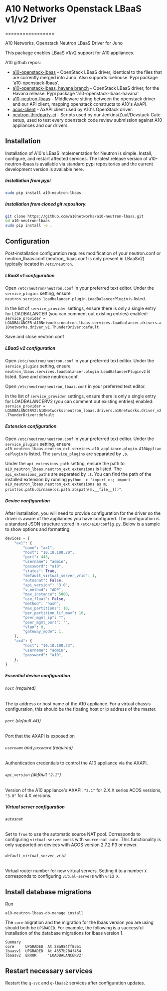# A10 Networks Openstack LBaaS v1/v2 Driver
=================

A10 Networks, Openstack Neutron LBaaS Driver for Juno

This package enables LBaaS v1/v2 support for A10 appliances.

A10 github repos:

- [a10-openstack-lbaas](https://github.com/a10networks/a10-openstack-lbaas) - OpenStack LBaaS driver, 
identical to the files that are currently merged into Juno.  Also supports Icehouse.  Pypi package 
'a10-openstack-lbaas'.
- [a10-openstack-lbaas, havana branch](https://github.com/a10networks/a10-openstack-lbaas/tree/havana) - OpenStack 
LBaaS driver, for the Havana release.  Pypi package 'a10-openstack-lbaas-havana'.
- [a10-neutron-lbaas](https://github.com/a10networks/a10-neutron-lbaas) - Middleware sitting between the 
openstack driver and our API client, mapping openstack constructs to A10's AxAPI.
- [acos-client](https://github.com/a10networks/acos-client) - AxAPI client used by A10's OpenStack driver.
- [neutron-thirdparty-ci](https://github.com/a10networks/neutron-thirdparty-ci) - Scripts used by 
our Jenkins/Zuul/Devstack-Gate setup, used to test every openstack code review submission against 
A10 appliances and our drivers.

## Installation

Installation of A10's LBaaS implementation for Neutron is simple.  Install, configure, and restart affected services.  The latest release version of a10-neutron-lbaas is available via standard pypi repositories and the current development version is available here.

##### Installation from pypi
```sh
sudo pip install a10-neutron-lbaas
```

##### Installation from cloned git repository.
```sh
git clone https://github.com/a10networks/a10-neutron-lbaas.git
cd a10-neutron-lbaas
sudo pip install -e .
```


## Configuration

Post-installation configuration requires modification of your neutron.conf or neutron_lbaas.conf (neutron_lbaas.conf is only present in LBaaSv2) typically located in `/etc/neutron`.

##### LBaaS v1 configuration
Open `/etc/neutron/neutron.conf` in your preferred text editor.
Under the `service_plugins` setting, ensure `neutron.services.loadbalancer.plugin.LoadBalancerPlugin` is listed.

In the list of `service_provider` settings, ensure there is only a single entry for LOADBALANCER (you can comment out existing entries) enabled:
`service_provider = LOADBALANCER:A10Networks:neutron_lbaas.services.loadbalancer.drivers.a10networks.driver_v1.ThunderDriver:default`

Save and close neutron.conf

##### LBaaS v2 configuration
Open `/etc/neutron/neutron.conf` in your preferred text editor.
Under the `service_plugins` setting, ensure `neutron_lbaas.services.loadbalancer.plugin.LoadBalancerPluginv2` is listed.
Save and close neutron.conf.

Open `/etc/neutron/neutron_lbaas.conf` in your preferred text editor.

In the list of `service_provider` settings, ensure there is only a single entry for LOADBALANCERV2 (you can comment out existing entries) enabled:
`service_provider = LOADBALANCERV2:A10Networks:neutron_lbaas.drivers.a10networks.driver_v2.ThunderDriver:default`

##### Extension configuration
Open `/etc/neutron/neutron.conf` in your preferred text editor.
Under the `service_plugins` setting, ensure `a10_neutron_lbaas.neutron_ext.services.a10_appliance.plugin.A10AppliancePlugin` is listed. The `service_plugins` are separated by `,`s.

Under the `api_extensions_path` setting, ensure the path to `a10_neutron_lbaas.neutron_ext.extensions` is listed. The `api_extensions_path`s are separated by `:`s. You can find the path of the installed extension by running `python -c "import os; import a10_neutron_lbaas.neutron_ext.extensions as m; print(os.path.dirname(os.path.abspath(m.__file__)))"`.

##### Device configuration

After installation, you will need to provide configuration for the driver so the driver is aware of the appliances you have configured.  The configuration is a standard JSON structure stored in `/etc/a10/config.py`.  Below is a sample to show options and formatting:
```python
devices = {
    "ax1": {
        "name": "ax1",
        "host": "10.10.100.20",
        "port": 443,
        "username": "admin",
        "password": "a10",
        "status": True,
        "default_virtual_server_vrid": 1,
        "autosnat": False,
        "api_version": "3.0",
        "v_method": "ADP",
        "max_instance": 5000,
        "use_float": False,
        "method": "hash",
        "max_partitions": 10,
        "per_partition_lif_max": 10,
        "peer_mgmt_ip": "",
        "peer_mgmt_port": "",
        "vlan": 0,
        "gateway_mode": 1,
    },
    "ax4": {
        "host": "10.10.100.23",
        "username": "admin",
        "password": "a10",
    },
}
```

##### Essential device configuration

###### `host` (required)

The ip address or host name of the A10 appliance. For a virtual chassis configuration, this should be the floating host or ip address of the master.

###### `port` (default `443`)

Port that the AXAPI is exposed on

###### `username` and `password` (required)

Authentication credentials to control the A10 appliance via the AXAPI.

###### `api_version` (default `"2.1"`)

Version of the A10 appliance's AXAPI. `"2.1"` for 2.X.X series ACOS versions, `"3.0"` for 4.X versions.

##### Virtual server configuration

###### `autosnat`

Set to `True` to use the automatic source NAT pool. Corresponds to configuring `virtual-server` `port`s with `source-nat auto`. This functionality is only supported on devices with ACOS version 2.7.2 P3 or newer.

###### `default_virtual_server_vrid`

Virtual router number for new virtual servers. Setting it to a number `X` corresponds to configuring `vitual-server`s with `vrid X`. 

## Install database migrations

Run 

```
a10-neutron-lbaas-db-manage install
```

The `core` migration and the migration for the lbaas version you are using should both be `UPGRADED`. For example, the following is a successful installation of the database migrations for lbaas version 1.

```
Summary
core     UPGRADED  At 28a984ff83e1
lbaasv1  UPGRADED  At 4657b284f454
lbaasv2  ERROR     'LOADBALANCERV2'
```

## Restart necessary services
Restart the `q-svc` and `q-lbaas2` services after configuration updates.
